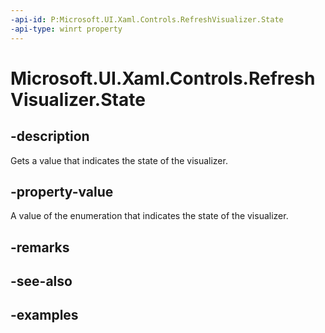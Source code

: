 ```yaml
---
-api-id: P:Microsoft.UI.Xaml.Controls.RefreshVisualizer.State
-api-type: winrt property
---
```


<!-- Property syntax.
public RefreshVisualizerState State { get; }
-->

# Microsoft.UI.Xaml.Controls.RefreshVisualizer.State

## -description

Gets a value that indicates the state of the visualizer.

## -property-value

A value of the enumeration that indicates the state of the visualizer.

## -remarks

## -see-also

## -examples

